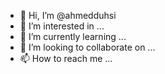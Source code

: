 - 👋 Hi, I’m @ahmedduhsi
- 👀 I’m interested in ...
- 🌱 I’m currently learning ...
- 💞️ I’m looking to collaborate on ...
- 📫 How to reach me ...

<!---
ahmedduhsi/ahmedduhsi is a ✨ special ✨ repository because its `README.md` (this file) appears on your GitHub profile.
You can click the Preview link to take a look at your changes.
--->
